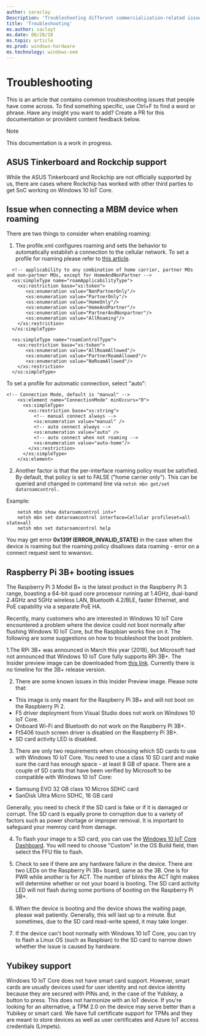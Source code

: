 ```yaml
---
author: saraclay
Description: 'Troubleshooting different commercialization-related issues.'
title: 'Troubleshooting'
ms.author: saclayt
ms.date: 08/28/18
ms.topic: article
ms.prod: windows-hardware
ms.technology: windows-oem
---
```


# Troubleshooting
This is an article that contains common troubleshooting issues that people have come across. To find something specific, use Ctrl+F to find a word or phrase. Have any insight you want to add? Create a PR for this documentation or provident content feedback below.

> [!NOTE]
> This documentation is a work in progress. 

## ASUS Tinkerboard and Rockchip support

While the ASUS Tinkerboard and Rockchip are not officially supported by us, there are cases where Rockchip has worked with other third parties to get SoC working on Windows 10 IoT Core.

## Issue when connecting a MBM device when roaming

There are two things to consider when enabling roaming:

1. The profile.xml configures roaming and sets the behavior to automatically establish a connection to the cellular network.
To set a profile for roaming please refer to [this article](https://docs.microsoft.com/windows/desktop/mbn/schema-root).

```
  <!-- applicability to any combination of home carrier, partner MOs and non-partner MOs, except for HomeAndNonPartner -->
  <xs:simpleType name="roamApplicabilityType">
    <xs:restriction base="xs:token">
       <xs:enumeration value="NonPartnerOnly"/>
       <xs:enumeration value="PartnerOnly"/>
       <xs:enumeration value="HomeOnly"/>
       <xs:enumeration value="HomeAndPartner"/>
       <xs:enumeration value="PartnerAndNonpartner"/>
       <xs:enumeration value="AllRoaming"/>
    </xs:restriction>
  </xs:simpleType>
  
  <xs:simpleType name="roamControlType">
    <xs:restriction base="xs:token">
       <xs:enumeration value="AllRoamAllowed"/>
       <xs:enumeration value="PartnerRoamAllowed"/>
       <xs:enumeration value="NoRoamAllowed"/>
    </xs:restriction>
  </xs:simpleType>
``` 

To set a profile for automatic connection, select "auto":

```  
<!-- Connection Mode, default is "manual" -->
    <xs:element name="ConnectionMode" minOccurs="0">
      <xs:simpleType>
        <xs:restriction base="xs:string">
          <!-- manual connect always -->
          <xs:enumeration value="manual" />
          <!-- auto connect always -->
          <xs:enumeration value="auto" />
          <!-- auto connect when not roaming -->
          <xs:enumeration value="auto-home"/>
        </xs:restriction>
      </xs:simpleType>
    </xs:element>
```

2. Another factor is that the per-interface roaming policy must be satisfied. By default, that policy is set to FALSE ("home carrier only"). This can be queried and changed in command line via `netsh mbn get/set dataroamcontrol.`

Example:

```
    netsh mbn show dataroamcontrol int=*
    netsh mbn set dataroamcontrol interface=Cellular profileset=all state=all
    netsh mbn set dataroamcontrol help
```

You may get error **0x139f (ERROR_INVALID_STATE)** in the case when the device is roaming but the roaming policy disallows data roaming - error on a connect request sent to wwansvc.

## Raspberry Pi 3B+ booting issues

The Raspberry Pi 3 Model B+ is the latest product in the Raspberry Pi 3 range, boasting a 64-bit quad core processor running at 1.4GHz, dual-band 2.4GHz and 5GHz wireless LAN, Bluetooth 4.2/BLE, faster Ethernet, and PoE capability via a separate PoE HA.

Recently, many customers who are interested in Windows 10 IoT Core encountered a problem where the device could not boot normally after flushing Windows 10 IoT Core, but the Raspbian works fine on it. The following are some suggestions on how to troubleshoot the boot problem.

1.The RPi 3B+ was announced in March this year (2018), but Microsoft had not announced that Windows 10 IoT Core fully supports RPi 3B+. The Insider preview image can be downloaded from [this link](https://www.microsoft.com/en-us/software-download/windowsiot). Currently there is no timeline for the 3B+ release version.

2. There are some known issues in this Insider Preview image. Please note that:
* This image is only meant for the Raspberry Pi 3B+ and will not boot on the Raspbierry Pi 2.
* F5 driver deployment from Visual Studio does not work on Windows 10 IoT Core.
* Onboard Wi-Fi and Bluetooth do not work on the Raspberry Pi 3B+.
* Ft5406 touch screen driver is disabled on the Raspberry Pi 3B+.
* SD card activity LED is disabled.

3. There are only two requirements when choosing which SD cards to use with Windows 10 IoT Core. You need to use a class 10 SD card and make sure the card has enough space - at least 8 GB of space. There are a couple of SD cards that have been verified by Microsoft to be compatible with Windows 10 IoT Core:
* Samsung EVO 32 GB class 10 Micros SDHC card
* SanDisk Ultra Micro SDHC, 16 GB card

Generally, you need to check if the SD card is fake or if it is damaged or corrupt. The SD card is equally prone to corruption due to a variety of factors such as power shortage or improper removal. It is important to safeguard your memroy card from damage.

4. To flash your image to a SD card, you can use the [Windows 10 IoT Core Dashboard](https://docs.microsoft.com/en-us/windows/iot-core/connect-your-device/iotdashboard). You will need to choose "Custom" in the OS Build field, then select the FFU file to flash. 

5. Check to see if there are any hardware failure in the device. There are two LEDs on the Raspberry Pi 3B+ board, same as the 3B. One is for PWR while another is for ACT. The number of blinks the ACT light makes will determine whether or not your board is booting. The SD card activity LED will not flash during some portions of booting on the Raspberry Pi 3B+.

6. When the device is booting and the device shows the waiting page, please wait patiently. Generally, this will last up to a minute. But sometimes, due to the SD card read-write speed, it may take longer.

7. If the device can't boot normally with Windows 10 IoT Core, you can try to flash a Linux OS (such as Raspbian) to the SD card to narrow down whether the issue is caused by hardware. 


## Yubikey support

Windows 10 IoT Core does not have smart card support. However, smart cards are usually devices used for user identity and not device identity because they are secured with PINs and, in the case of the Yubikey, a button to press. This does not harmonize with an IoT device. If you're looking for an alternative, a TPM 2.0 on the device may serve better than a Yubikey or smart card. We have full certificate support for TPMs and they are meant to store devices as well as user certificates and Azure IoT access credentials (Limpets).
